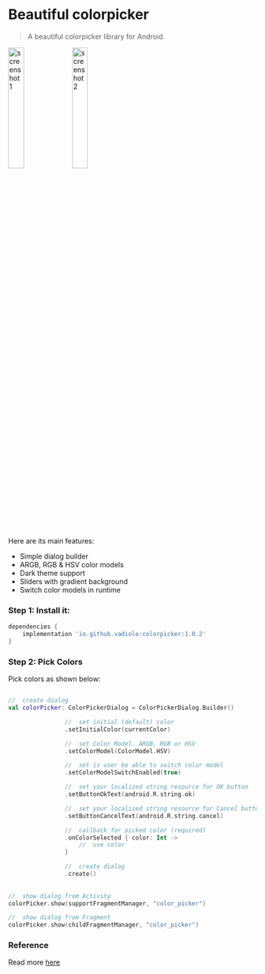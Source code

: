 # Beautiful colorpicker


> A beautiful colorpicker library for Android.

<img src="https://raw.githubusercontent.com/vadiole/colorpicker/master/assets/1_l.png" alt="screenshot 1" width="25%" height="25%">

<img src="https://raw.githubusercontent.com/vadiole/colorpicker/master/assets/2_l.png" alt="screenshot 2" width="25%" height="25%">

Here are its main features:

- Simple dialog builder 
- ARGB, RGB & HSV color models
- Dark theme support
- Sliders with gradient background
- Switch color models in runtime


### Step 1: Install it:

```gradle
dependencies {
    implementation 'io.github.vadiole:colorpicker:1.0.2'
}
```

### Step 2: Pick Colors

Pick colors as shown below:

```kotlin

//  create dialog
val colorPicker: ColorPickerDialog = ColorPickerDialog.Builder()

                //  set initial (default) color
                .setInitialColor(currentColor)

                //  set Color Model. ARGB, RGB or HSV
                .setColorModel(ColorModel.HSV)

                //  set is user be able to switch color model
                .setColorModelSwitchEnabled(true)

                //  set your localized string resource for OK button
                .setButtonOkText(android.R.string.ok)

                //  set your localized string resource for Cancel button
                .setButtonCancelText(android.R.string.cancel)

                //  callback for picked color (required)
                .onColorSelected { color: Int ->
                    //  use color
                }

                //  create dialog
                .create()
                
                
//  show dialog from Activity
colorPicker.show(supportFragmentManager, "color_picker") 

//  show dialog from Fragment
colorPicker.show(childFragmentManager, "color_picker")      
```

### Reference

Read more [here](https://github.com/vadiole/colorpicker)
